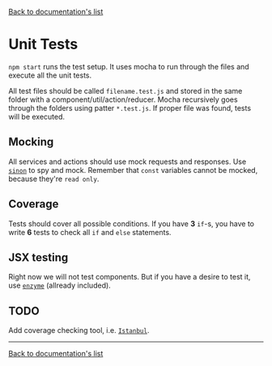 [Back to documentation's list](./)

# Unit Tests

`npm start` runs the test setup. It uses mocha to run through the files and execute all the unit tests.

All test files should be called `filename.test.js` and stored in the same folder with a component/util/action/reducer. Mocha recursively goes through the folders using patter `*.test.js`. If proper file was found, tests will be executed.

## Mocking
All services and actions should use mock requests and responses. Use [`sinon`](http://sinonjs.org) to spy and mock. Remember that `const` variables cannot be mocked, because they're `read only`.

## Coverage
Tests should cover all possible conditions. If you have **3** `if`-s, you have to write **6** tests to check all `if` and `else` statements.

## JSX testing
Right now we will not test components. But if you have a desire to test it, use [`enzyme`](https://github.com/airbnb/enzyme) (allready included).

## TODO
Add coverage checking tool, i.e. [`Istanbul`](https://github.com/gotwarlost/istanbul).

---

[Back to documentation's list](./)
